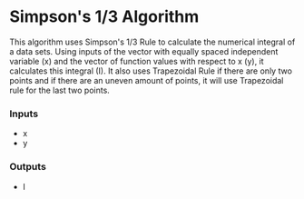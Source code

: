 # Simpson's 1/3 Algorithm
This algorithm uses Simpson's 1/3 Rule to calculate the numerical integral of a data sets. Using inputs of the vector with equally spaced independent variable (x) and the vector of function values with respect to x (y), it calculates this integral (I). It also uses Trapezoidal Rule if there are only two points and if there are an uneven amount of points, it will use Trapezoidal rule for the last two points.
### **Inputs**
- x
- y 
### **Outputs**
- I
